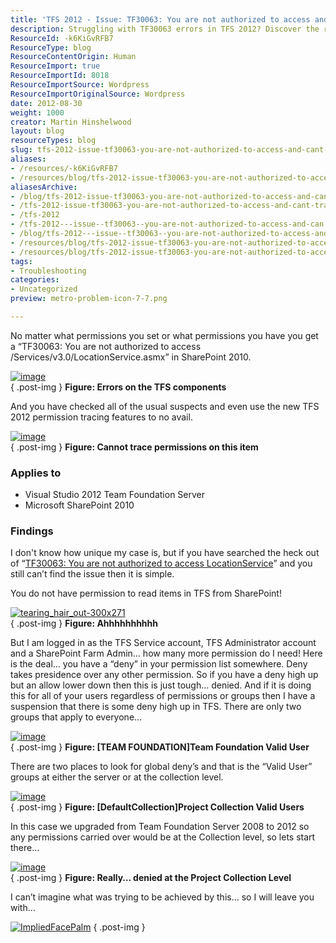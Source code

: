 ```yaml
---
title: 'TFS 2012 - Issue: TF30063: You are not authorized to access and can’t trace permissions'
description: Struggling with TF30063 errors in TFS 2012? Discover the root cause of permission issues and how to resolve them effectively in this insightful guide.
ResourceId: -k6KiGvRFB7
ResourceType: blog
ResourceContentOrigin: Human
ResourceImport: true
ResourceImportId: 8018
ResourceImportSource: Wordpress
ResourceImportOriginalSource: Wordpress
date: 2012-08-30
weight: 1000
creator: Martin Hinshelwood
layout: blog
resourceTypes: blog
slug: tfs-2012-issue-tf30063-you-are-not-authorized-to-access-and-cant-trace-permissions
aliases:
- /resources/-k6KiGvRFB7
- /resources/blog/tfs-2012-issue-tf30063-you-are-not-authorized-to-access-and-can-t-trace-permissions
aliasesArchive:
- /blog/tfs-2012-issue-tf30063-you-are-not-authorized-to-access-and-cant-trace-permissions
- /tfs-2012-issue-tf30063-you-are-not-authorized-to-access-and-cant-trace-permissions
- /tfs-2012
- /tfs-2012---issue--tf30063--you-are-not-authorized-to-access-and-can’t-trace-permissions
- /blog/tfs-2012---issue--tf30063--you-are-not-authorized-to-access-and-can’t-trace-permissions
- /resources/blog/tfs-2012-issue-tf30063-you-are-not-authorized-to-access-and-cant-trace-permissions
- /resources/blog/tfs-2012-issue-tf30063-you-are-not-authorized-to-access-and-can-t-trace-permissions
tags:
- Troubleshooting
categories:
- Uncategorized
preview: metro-problem-icon-7-7.png

---
```

No matter what permissions you set or what permissions you have you get a “TF30063: You are not authorized to access /Services/v3.0/LocationService.asmx” in SharePoint 2010.

[![image](images/image_thumb115-1-1.png "image")](http://blog.hinshelwood.com/files/2012/08/image116.png)  
{ .post-img }
**Figure: Errors on the TFS components**

And you have checked all of the usual suspects and even use the new TFS 2012 permission tracing features to no avail.

[![image](images/image_thumb116-2-2.png "image")](http://blog.hinshelwood.com/files/2012/08/image117.png)  
{ .post-img }
**Figure: Cannot trace permissions on this item**

### Applies to

- Visual Studio 2012 Team Foundation Server
- Microsoft SharePoint 2010

### Findings

I don't know how unique my case is, but if you have searched the heck out of “[TF30063: You are not authorized to access LocationService](http://bit.ly/NzeeoM "http://bit.ly/NzeeoM")” and you still can’t find the issue then it is simple.

You do not have permission to read items in TFS from SharePoint!

[![tearing_hair_out-300x271](images/tearing_hair_out-300x271_thumb-8-8.jpg "tearing_hair_out-300x271")](http://blog.hinshelwood.com/files/2012/08/tearing_hair_out-300x271.jpg)  
{ .post-img }
**Figure: Ahhhhhhhhhh**

But I am logged in as the TFS Service account, TFS Administrator account and a SharePoint Farm Admin… how many more permission do I need! Here is the deal… you have a “deny” in your permission list somewhere. Deny takes presidence over any other permission. So if you have a deny high up but an allow lower down then this is just tough… denied. And if it is doing this for all of your users regardless of permissions or groups then I have a suspension that there is some deny high up in TFS. There are only two groups that apply to everyone…

[![image](images/image_thumb117-3-3.png "image")](http://blog.hinshelwood.com/files/2012/08/image118.png)  
{ .post-img }
**Figure: \[TEAM FOUNDATION\]Team Foundation Valid User**

There are two places to look for global deny’s and that is the “Valid User” groups at either the server or at the collection level.

[![image](images/image_thumb118-4-4.png "image")](http://blog.hinshelwood.com/files/2012/08/image119.png)  
{ .post-img }
**Figure: \[DefaultCollection\]Project Collection Valid Users**

In this case we upgraded from Team Foundation Server 2008 to 2012 so any permissions carried over would be at the Collection level, so lets start there…

[![image](images/image_thumb119-5-5.png "image")](http://blog.hinshelwood.com/files/2012/08/image120.png)  
{ .post-img }
**Figure: Really… denied at the Project Collection Level**

I can’t imagine what was trying to be achieved by this… so I will leave you with…

[![ImpliedFacePalm](images/ImpliedFacePalm_thumb-6-6.jpg "ImpliedFacePalm")](http://blog.hinshelwood.com/files/2012/08/ImpliedFacePalm.jpg)
{ .post-img }
